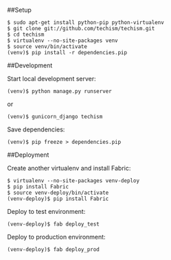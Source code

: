 ##Setup

    $ sudo apt-get install python-pip python-virtualenv
    $ git clone git://github.com/techism/techism.git
    $ cd techism
    $ virtualenv --no-site-packages venv 
    $ source venv/bin/activate
    (venv)$ pip install -r dependencies.pip

##Development

Start local development server:

    (venv)$ python manage.py runserver

or

    (venv)$ gunicorn_django techism

Save dependencies:

    (venv)$ pip freeze > dependencies.pip

##Deployment

Create another virtualenv and install Fabric:

    $ virtualenv --no-site-packages venv-deploy
    $ pip install Fabric
    $ source venv-deploy/bin/activate
    (venv-deploy)$ pip install Fabric

Deploy to test environment:

    (venv-deploy)$ fab deploy_test

Deploy to production environment:

    (venv-deploy)$ fab deploy_prod
